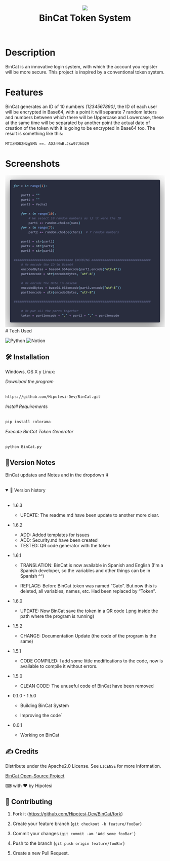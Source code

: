 <div align="center">
      <h1> <img src="https://repository-images.githubusercontent.com/420671000/5d7994a7-0991-4257-a52b-b993e9443992" width="80px"><br/>BinCat Token System</h1>
     </div>
<p align="center"> <a href="http://hipotesi.org" target="_blank"><img alt="" src="https://img.shields.io/badge/Website-EA4C89?style=normal&logo=dribbble&logoColor=white" style="vertical-align:center" /></a> <a href="@Hipotesi_dev" target="_blank"><img alt="" src="https://img.shields.io/badge/Twitter-1DA1F2?style=normal&logo=twitter&logoColor=white" style="vertical-align:center" /></a> <a href="@_eduoliihezz" target="_blank"><img alt="" src="https://img.shields.io/badge/Instagram-E4405F?style=normal&logo=instagram&logoColor=white" style="vertical-align:center" /></a> <a href="}" target="_blank"><img alt="" src="https://img.shields.io/badge/LinkedIn-0077B5?style=normal&logo=linkedin&logoColor=white" style="vertical-align:center" /></a> </p>

# Description
BinCat is an innovative login system, with which the account you register will be more secure. This project is inspired by a conventional token system.

# Features
BinCat generates an ID of 10 numbers _(1234567890)_, the ID of each user will be encrypted in Base64, with a point it will separate 7 random letters and numbers between which there will be Uppercase and Lowercase, these at the same time will be separated by another point the actual date of creation of the token with it is going to be encrypted in Base64 too. The result is something like this:

`MTIzNDU2Nzg5MA ==. ADJrNnB.Jsw97Jhb29`
# Screenshots
 <img src="https://github.com/Hipotesi-Dev/BinCat/blob/main/BinCat%20Demo.PNG">
# Tech Used

![Python](https://img.shields.io/badge/python-3670A0?style=for-the-badge&logo=python&logoColor=ffdd54) 
![Notion](https://img.shields.io/badge/Notion-%23000000.svg?style=for-the-badge&logo=notion&logoColor=white)
      
## 🛠 Installation

Windows, OS X y Linux:

_Download the program_

```sh

https://github.com/Hipotesi-Dev/BinCat.git

```

_Install Requirements_

```sh

pip install colorama

```

_Execute BinCat Token Generator_

```sh

python BinCat.py

```
## 🧬Version Notes
BinCat updates and Notes and in the dropdown ⬇

<br>
<details open>
<summary>📑 Version history</summary>
<br>

- 1.6.3
  - UPDATE: The readme.md have been update to another more clear.
- 1.6.2
  - ADD: Added templates for issues
  - ADD: Security.md have been created
  - TESTED: QR code generator with the token 
- 1.6.1

  - TRANSLATION: BinCat is now available in Spanish and English (I'm a Spanish developer, so the variables and other things can be in Spanish ^^)

  - REPLACE: Before BinCat token was named “Gato”. But now this is deleted, all variables, names, etc. Had been replaced by “Token”.

- 1.6.0

  - UPDATE: Now BinCat save the token in a QR code (.png inside the path where the program is running)

- 1.5.2

  - CHANGE: Documentation Update (the code of the program is the same)

- 1.5.1

  - CODE COMPILED: I add some little modifications to the code, now is available to compile it without errors.

- 1.5.0

  - CLEAN CODE: The unuseful code of BinCat have been removed

- 0.1.0 - 1.5.0

  - Building BinCat System

  - Improving the code`

- 0.0.1

  - Working on BinCat
</details>


## ✍ Credits

Distribute under the Apache2.0 License. See `LICENSE` for more information.

[BinCat Open-Source Project](https://github.com/Hipotesi-Dev/BinCat)

⌨ with ❤ by Hipotesi

## 🤝 Contributing

1. Fork it (<https://github.com/Hipotesi-Dev/BinCat/fork>)

2. Create your feature branch (`git checkout -b feature/fooBar`)

3. Commit your changes (`git commit -am 'Add some fooBar'`)

4. Push to the branch (`git push origin feature/fooBar`)

5. Create a new Pull Request.
<!-- </> with 💛 by readMD (https://readmd.itsvg.in) -->
    
